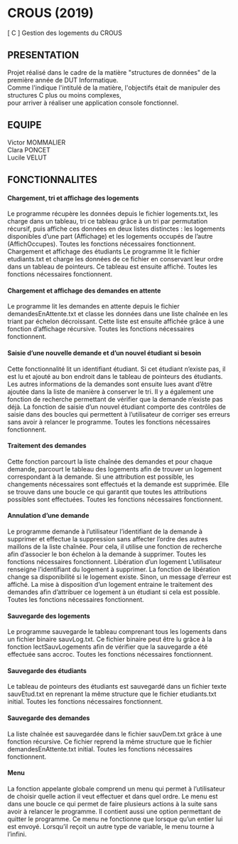 # CROUS    (2019)
[ C ] Gestion des logements du CROUS

## PRESENTATION

Projet réalisé dans le cadre de la matière "structures de données" de la première année de DUT Informatique.  
Comme l'indique l'intitulé de la matière, l'objectifs était de manipuler des structures C plus ou moins complexes,  
pour arriver à réaliser une application console fonctionnel.

## EQUIPE

Victor MOMMALIER  
Clara PONCET  
Lucile VELUT  

## FONCTIONNALITES

#### Chargement, tri et affichage des logements

Le programme récupère les données depuis le fichier logements.txt, les charge dans un tableau, tri ce tableau grâce à un tri par permutation récursif, puis affiche ces données en deux listes distinctes : les logements disponibles d’une part (Affichage) et les logements occupés de l’autre (AffichOccupes). Toutes les fonctions nécessaires fonctionnent.
Chargement et affichage des étudiants
Le programme lit le fichier etudiants.txt et charge les données de ce fichier en conservant leur ordre dans un tableau de pointeurs. Ce tableau est ensuite affiché. Toutes les fonctions nécessaires fonctionnent.

#### Chargement et affichage des demandes en attente

Le programme lit les demandes en attente depuis le fichier demandesEnAttente.txt et classe les données dans une liste chaînée en les triant par échelon décroissant. Cette liste est ensuite affichée grâce à une fonction d’affichage récursive. Toutes les fonctions nécessaires fonctionnent.

#### Saisie d’une nouvelle demande et d’un nouvel étudiant si besoin

Cette fonctionnalité lit un identifiant étudiant. Si cet étudiant n’existe pas, il est lu et ajouté au bon endroit dans le tableau de pointeurs des étudiants. Les autres informations de la demandes sont ensuite lues avant d’être ajoutée dans la liste de manière à conserver le tri. Il y a également une fonction de recherche permettant de vérifier que la demande n’existe pas déjà. La fonction de saisie d’un nouvel étudiant comporte des contrôles de saisie dans des boucles qui permettent à l’utilisateur de corriger ses erreurs sans avoir à relancer le programme. Toutes les fonctions nécessaires fonctionnent.

#### Traitement des demandes

Cette fonction parcourt la liste chaînée des demandes et pour chaque demande, parcourt le tableau des logements afin de trouver un logement correspondant à la demande. Si une attribution est possible, les changements nécessaires sont effectués et la demande est supprimée. Elle se trouve dans une boucle ce qui garantit que toutes les attributions possibles sont effectuées. Toutes les fonctions nécessaires fonctionnent.

#### Annulation d’une demande
Le programme demande à l’utilisateur l’identifiant de la demande à supprimer et effectue la suppression sans affecter l’ordre des autres maillons de la liste chaînée. Pour cela, il utilise une fonction de recherche afin d’associer le bon échelon à la demande à supprimer. Toutes les fonctions nécessaires fonctionnent.
Libération d’un logement
L’utilisateur renseigne l’identifiant du logement à supprimer. La fonction de libération change sa disponibilité si le logement existe. Sinon, un message d’erreur est affiché. La mise à disposition d’un logement entraine le traitement des demandes afin d’attribuer ce logement à un étudiant si cela est possible. Toutes les fonctions nécessaires fonctionnent.

#### Sauvegarde des logements

Le programme sauvegarde le tableau comprenant tous les logements dans un fichier binaire sauvLog.txt. Ce fichier binaire peut être lu grâce à la fonction lectSauvLogements afin de vérifier que la sauvegarde a été effectuée sans accroc. Toutes les fonctions nécessaires fonctionnent.

#### Sauvegarde des étudiants

Le tableau de pointeurs des étudiants est sauvegardé dans un fichier texte sauvEtud.txt en reprenant la même structure que le fichier etudiants.txt initial. Toutes les fonctions nécessaires fonctionnent.

#### Sauvegarde des demandes

La liste chaînée est sauvegardée dans le fichier sauvDem.txt grâce à une fonction récursive. Ce fichier reprend la même structure que le fichier demandesEnAttente.txt initial. Toutes les fonctions nécessaires fonctionnent.

#### Menu

La fonction appelante globale comprend un menu qui permet à l’utilisateur de choisir quelle action il veut effectuer et dans quel ordre. Le menu est dans une boucle ce qui permet de faire plusieurs actions à la suite sans avoir à relancer le programme. Il contient aussi une option permettant de quitter le programme. Ce menu ne fonctionne que lorsque qu’un entier lui est envoyé. Lorsqu’il reçoit un autre type de variable, le menu tourne à l’infini.
